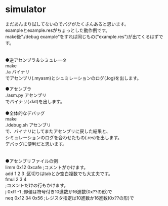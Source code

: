 # simulator
まだあんまり試してないのでバグがたくさんあると思います。</br>
exampleとexample.resがちょっとした動作例です。</br>
make後"./debug example"をすれば同じもの("example.res")が出てくるはずです。</br>
</br>
</br>
●逆アセンブラ＆シミュレータ</br>
make</br>
./a バイナリ</br>
でアセンブリ(.myasm)とシュミレーションのログ(.log)を出します。</br>

●アセンブラ</br>
./asm.py アセンブリ</br>
でバイナリ(.dat)を出します。</br>
</br>
●全体的なデバッグ</br>
make</br>
./debug.sh アセンブリ</br>
で、バイナリにしてまたアセンブリに戻した結果と、</br>
シミュレーションのログを合わせたもの(.res)を出します。</br>
デバッグに便利だと思います。</br>
</br>
</br>
●アセンブリファイルの例</br>
limm 0x12 0xcafe      ;コメントがかけます。</br>
add 1 2 3  ;区切りはtabとか空白複数でも大丈夫です。</br>
fmul 2 3 4</br>
;コメントだけの行もかけます。</br>
j 0xff -1             ;即値は符号付き10進数か16進数(0x??の形)で</br>
neq 0x12 34 0x56      ;レジスタ指定は10進数か16進数(0x??の形)で</br>
</br>